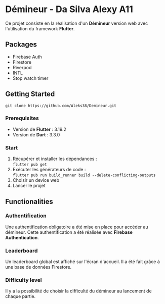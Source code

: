 # Démineur - Da Silva Alexy A11

Ce projet consiste en la réalisation d'un **Démineur** version web avec l'utilisation du framework **Flutter**.

## Packages

- Firebase Auth
- Firestore
- Riverpod
- INTL
- Stop watch timer

## Getting Started

`git clone https://github.com/Aleks38/Demineur.git`

### Prerequisites

- Version de **Flutter** : 3.19.2
- Version de **Dart** : 3.3.0

### Start

1. Récupérer et installer les dépendances :\
   `flutter pub get`
2. Exécuter les générateurs de code :\
   `flutter pub run build_runner build --delete-conflicting-outputs`
3. Choisir un device web
4. Lancer le projet

## Functionalities

### Authentification

Une authentification obligatoire a été mise en place pour accéder au démineur. Cette authentification a été réalisée avec **Firebase
Authentication**.

### Leaderboard

Un leaderboard global est affiché sur l'écran d'accueil. Il a été fait grâce à une base de données Firestore.

### Difficulty level

Il y a la possibilité de choisir la difficulté du démineur au lancement de chaque partie.